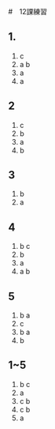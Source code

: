 #　12課練習

## 1.

1. c
2. a b
3. a
4. a

## 2

1. c
2. b
3. a
4. b

## 3

1. b
2. a

## 4

1. b c
2. b
3. a
4. a b

## 5

1. b a
2. c
3. b a
4. b

## 1~5

1. b c
2. a
3. c b
4. c b
5. a
